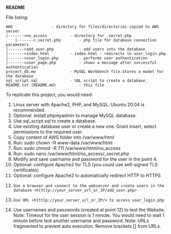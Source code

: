 <B>README</B>

File listing:

	AWS					- directory for files/directories copied to AWS server
	|------->no_access			- directory for _secret.php
		|------->_secret.php		- php file for database connection parameters
	|------->add_user.php			- add users into the database
	|------->index.html			- index.html - redirects to user_login.php
	|------->user_login.php			- performs user authentication
	|------->user_page.php			- shows a message after successful authentication
	project_db.mw				- MySQL Workbench file.Stores a model for the database
	sql_script.sql				- SQL script to create a database.
	README.txt (README.md)			- this file

To replicate this project, you would need:
1.	Linux server with Apache2, PHP, and MySQL. Ubuntu 20.04 is recommended.
2.	Optional: install phpmyadmin to manage MySQL database.
3.	Use sql_script.sql to create a database.
4.	Use existing database user or create a new one. Grant insert, select permissions to the required user.
5.	Copy content of AWS folder into /var/www/html
6.	Run: sudo chown -R www-data /var/www/html
7.	Run: sudo chmod  -R 711 /var/www/html/no_access
8.	Run: sudo nano /var/www/html/no_access/_secret.php
9.	Modify and save username and password for the user in the point 4.
10.	Optional: configure Apache2 for TLS (you could use self-signed TLS certificates)
11.	Optional: configure Apache2 to automatically redirect HTTP to HTTPS
12. 	Use a browser and connect to the webserver and create users in the database <h[tt]p://your_server_url_or_IP/add_user.php>
13. 	Use URL <h[tt]p://your_server_url_or_IP/> to access user_login.php
14.	Use usernames and passwords (created at point 12) to test the Website. 
Note: Timeout for the user session is 1 minute. You would need to wait 1 minute before test another username and password.
Note: URLs fragmented to prevent auto execution. Remove brackets [] from URLs.
